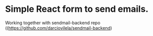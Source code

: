 # Simple React form to send emails.

Working together with sendmail-backend repo ((https://github.com/darciovilela/sendmail-backend)

